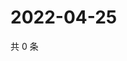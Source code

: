 # 2022-04-25

共 0 条

<!-- BEGIN WEIBO -->
<!-- 最后更新时间 Mon Apr 25 2022 04:16:41 GMT+0800 (China Standard Time) -->

<!-- END WEIBO -->
